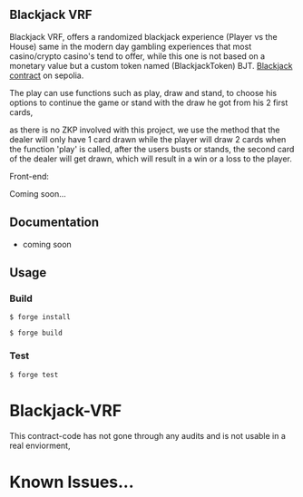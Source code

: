 ## Blackjack VRF

Blackjack VRF, offers a randomized blackjack experience (Player vs the House) same in the modern day gambling experiences that most
casino/crypto casino's tend to offer, while this one is not based on a monetary value but a custom token named (BlackjackToken) BJT.
[Blackjack contract](https://sepolia.etherscan.io/address/0x1cb6f4bdddb817641546e953c8a3c268040643f7) on sepolia.

The play can use functions such as play, draw and stand, to choose his options to continue the game or stand with the draw he got from his 2 first cards,

as there is no ZKP involved with this project, we use the method that the dealer will only have 1 card drawn while the player will draw 2 cards when the function
'play' is called, after the users busts or stands, the second card of the dealer will get drawn, which will result in a win or a loss to the player.




Front-end: 

Coming soon...

## Documentation

- coming soon



## Usage

### Build

```shell
$ forge install
```

```shell
$ forge build
```

### Test

```shell
$ forge test
```


# Blackjack-VRF
This contract-code has not gone through any audits and is not usable in a real enviorment, 


# Known Issues...
